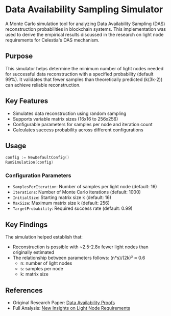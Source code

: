# Data Availability Sampling Simulator

A Monte Carlo simulation tool for analyzing Data Availability Sampling (DAS) reconstruction probabilities in blockchain systems. This implementation was used to derive the empirical results discussed in the research on light node requirements for Celestia's DAS mechanism.

## Purpose

This simulator helps determine the minimum number of light nodes needed for successful data reconstruction with a specified probability (default 99%). It validates that fewer samples than theoretically predicted (k(3k-2)) can achieve reliable reconstruction.

## Key Features

- Simulates data reconstruction using random sampling
- Supports variable matrix sizes (16x16 to 256x256)
- Configurable parameters for samples per node and iteration count
- Calculates success probability across different configurations

## Usage

```go
config := NewDefaultConfig()
RunSimulation(config)
```

### Configuration Parameters

- `SamplesPerIteration`: Number of samples per light node (default: 16)
- `Iterations`: Number of Monte Carlo iterations (default: 1000)
- `InitialSize`: Starting matrix size k (default: 16)
- `MaxSize`: Maximum matrix size k (default: 256)
- `TargetProbability`: Required success rate (default: 0.99)

## Key Findings

The simulation helped establish that:
- Reconstruction is possible with ~2.5-2.8x fewer light nodes than originally estimated
- The relationship between parameters follows: (n*s)/(2k)² ≈ 0.6
    - n: number of light nodes
    - s: samples per node
    - k: matrix size

## References

- Original Research Paper: [Data Availability Proofs](http://arxiv.org/abs/1809.09044)
- Full Analysis: [New Insights on Light Node Requirements](https://forum.celestia.org/)